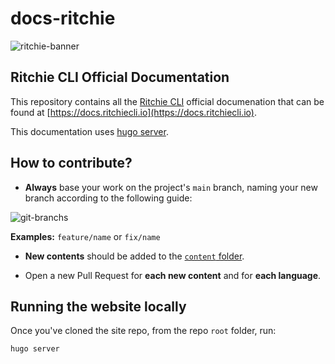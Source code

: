 # docs-ritchie

![ritchie-banner](https://user-images.githubusercontent.com/22433243/117700429-63a98280-b19c-11eb-978a-c7a941065030.png)

## Ritchie CLI Official Documentation

This repository contains all the [Ritchie CLI](https://ritchiecli.io/) official documenation that can be found at [https://docs.ritchiecli.io](https://docs.ritchiecli.io).

This documentation uses [hugo server](https://gohugo.io/commands/hugo_server/).

## How to contribute?

- **Always** base your work on the project's `main` branch, naming your new branch according to the following guide:

![git-branchs](https://user-images.githubusercontent.com/22433243/117700179-0f060780-b19c-11eb-8d03-42cfbd2de798.png)

**Examples:** `feature/name` or `fix/name`

- **New contents** should be added to the [`content` folder](https://github.com/ZupIT/docs-ritchie/tree/main/content).

- Open a new Pull Request for **each new content** and for **each language**.

## Running the website locally

Once you've cloned the site repo, from the repo `root` folder, run:

```
hugo server
```
